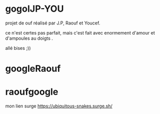 # gogolJP-YOU
projet de ouf réalisé par J.P, Raouf et Youcef.

ce n'est certes pas parfait, mais c'est fait avec enormement d'amour et d'ampoules au doigts  .

allé bises ;))
# googleRaouf
# raoufgoogle


mon lien surge https://ubiquitous-snakes.surge.sh/
